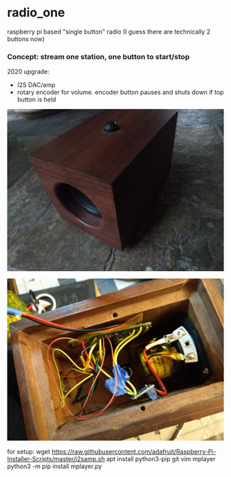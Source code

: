 # radio_one
raspberry pi based "single button" radio (I guess there are technically 2 buttons now)

### Concept: stream one station, one button to start/stop

2020 upgrade: 
- I2S DAC/amp 
- rotary encoder for volume. encoder button pauses and shuts down if top button is held

![](https://raw.githubusercontent.com/ssk8/radio_one/master/radio_out.jpg)

![](https://raw.githubusercontent.com/ssk8/radio_one/master/radio_guts.jpg)


for setup:
wget https://raw.githubusercontent.com/adafruit/Raspberry-Pi-Installer-Scripts/master/i2samp.sh
apt install python3-pip git vim mplayer
python3 -m pip install mplayer.py
